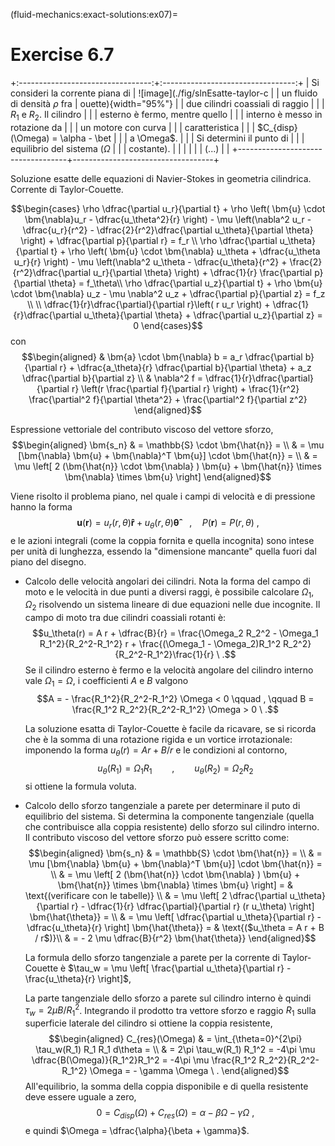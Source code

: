 (fluid-mechanics:exact-solutions:ex07)=
# Exercise 6.7

+:---------------------------------:+:---------------------------------:+
| Si consideri la corrente piana di | ![image](./fig/slnEsatte-taylor-c |
| un fluido di densità $\rho$ fra   | ouette){width="95%"}              |
| due cilindri coassiali di raggio  |                                   |
| $R_1$ e $R_2$. Il cilindro        |                                   |
| esterno è fermo, mentre quello    |                                   |
| interno è messo in rotazione da   |                                   |
| un motore con curva               |                                   |
| caratteristica                    |                                   |
| $C_{disp}(\Omega) = \alpha - \bet |                                   |
| a \Omega$.                        |                                   |
| Si determini il punto di          |                                   |
| equilibrio del sistema ($\Omega$  |                                   |
| costante).                        |                                   |
|                                   |                                   |
| (...)                             |                                   |
+-----------------------------------+-----------------------------------+

Soluzione esatte delle equazioni di Navier-Stokes in geometria
cilindrica. Corrente di Taylor-Couette.

$$\begin{cases}
    \rho \dfrac{\partial u_r}{\partial t}
    + \rho \left( \bm{u} \cdot \bm{\nabla}u_r - \dfrac{u_\theta^2}{r} \right)
    - \mu \left(\nabla^2 u_r 
       - \dfrac{u_r}{r^2} 
       - \dfrac{2}{r^2}\dfrac{\partial u_\theta}{\partial \theta} \right)  
       + \dfrac{\partial p}{\partial r} = f_r \\
    \rho \dfrac{\partial u_\theta}{\partial t}
    + \rho \left( \bm{u} \cdot \bm{\nabla} u_\theta + \dfrac{u_\theta u_r}{r} \right)
    - \mu \left(\nabla^2 u_\theta 
       - \dfrac{u_\theta}{r^2} 
       + \frac{2}{r^2}\dfrac{\partial u_r}{\partial \theta}  \right) 
    + \dfrac{1}{r} \frac{\partial p}{\partial \theta} = f_\theta\\
    \rho \dfrac{\partial u_z}{\partial t}
    + \rho \bm{u} \cdot \bm{\nabla} u_z
    - \mu \nabla^2 u_z
    + \dfrac{\partial p}{\partial z} = f_z \\ \\
    \dfrac{1}{r}\dfrac{\partial}{\partial r}\left( r u_r \right) 
    + \dfrac{1}{r}\dfrac{\partial u_\theta}{\partial \theta} 
    + \dfrac{\partial u_z}{\partial z} = 0
  \end{cases}$$ con $$\begin{aligned}
  & \bm{a} \cdot \bm{\nabla} b = a_r \dfrac{\partial b}{\partial r} 
     + \dfrac{a_\theta}{r} \dfrac{\partial b}{\partial \theta}  
     + a_z \dfrac{\partial b}{\partial z} \\
  & \nabla^2 f = \dfrac{1}{r}\dfrac{\partial}{\partial r}
                      \left(r \frac{\partial f}{\partial r} \right) +
               \frac{1}{r^2} \frac{\partial^2 f}{\partial \theta^2} + 
               \frac{\partial^2 f}{\partial z^2} 
  \end{aligned}$$

Espressione vettoriale del contributo viscoso del vettore sforzo,
$$\begin{aligned}
  \bm{s_n} & = \mathbb{S} \cdot \bm{\hat{n}} = \\
           & = \mu [\bm{\nabla} \bm{u} + \bm{\nabla}^T \bm{u}] \cdot \bm{\hat{n}} = \\
           & = \mu \left[ 2 (\bm{\hat{n}} \cdot \bm{\nabla} ) \bm{u} + \bm{\hat{n}} \times \bm{\nabla} \times \bm{u}  \right]
\end{aligned}$$

Viene risolto il problema piano, nel quale i campi di velocità e di
pressione hanno la forma
$$\bm{u}(\bm{r}) = u_r(r,\theta) \bm{\hat{r}} + u_{\theta}(r,\theta) \bm{\hat{\theta}} \quad , \quad P(\bm{r}) = P(r,\theta) \ ,$$
e le azioni integrali (come la coppia fornita e quella incognita) sono
intese per unità di lunghezza, essendo la "dimensione mancante" quella
fuori dal piano del disegno.

-   Calcolo delle velocità angolari dei cilindri. Nota la forma del
    campo di moto e le velocità in due punti a diversi raggi, è
    possibile calcolare $\Omega_1$, $\Omega_2$ risolvendo un sistema
    lineare di due equazioni nelle due incognite. Il campo di moto tra
    due cilindri coassiali rotanti è:
    $$u_\theta(r) = A r + \dfrac{B}{r} = \frac{\Omega_2 R_2^2 - \Omega_1 R_1^2}{R_2^2-R_1^2} r +
       \frac{(\Omega_1 - \Omega_2)R_1^2 R_2^2}{R_2^2-R_1^2}\frac{1}{r} \ .$$
    Se il cilindro esterno è fermo e la velocità angolare del cilindro
    interno vale $\Omega_1 = \Omega$, i coefficienti $A$ e $B$ valgono
    $$A = - \frac{R_1^2}{R_2^2-R_1^2} \Omega  < 0 \qquad , \qquad B = \frac{R_1^2 R_2^2}{R_2^2-R_1^2} \Omega > 0 \ .$$

    La soluzione esatta di Taylor-Couette è facile da ricavare, se si
    ricorda che è la somma di una rotazione rigida e un vortice
    irrotazionale: imponendo la forma $u_\theta (r) = A r + B/r$ e le
    condizioni al contorno,
    $$u_{\theta}(R_1) = \Omega_1 R_1 \qquad , \qquad  u_{\theta}(R_2) = \Omega_2 R_2$$
    si ottiene la formula voluta.

-   Calcolo dello sforzo tangenziale a parete per determinare il puto di
    equilibrio del sistema. Si determina la componente tangenziale
    (quella che contribuisce alla coppia resistente) dello sforzo sul
    cilindro interno. Il contributo viscoso del vettore sforzo può
    essere scritto come: $$\begin{aligned}
      \bm{s_n} & = \mathbb{S} \cdot \bm{\hat{n}} = \\
               & = \mu [\bm{\nabla} \bm{u} + \bm{\nabla}^T \bm{u}] \cdot \bm{\hat{n}} = \\
               & = \mu \left[ 2 (\bm{\hat{n}} \cdot \bm{\nabla} ) \bm{u} + \bm{\hat{n}} \times \bm{\nabla} \times \bm{u}  \right] = &  \text{(verificare con le tabelle)} \\
               & = \mu \left[ 2 \dfrac{\partial u_\theta}{\partial r} - \dfrac{1}{r} 
        \dfrac{\partial}{\partial r} (r u_\theta) \right] \bm{\hat{\theta}} = \\
               & = \mu \left[ \dfrac{\partial u_\theta}{\partial r} - \dfrac{u_\theta}{r} \right] \bm{\hat{\theta}} = &  \text{($u_\theta = A r + B / r$)}\\
               & = - 2 \mu \dfrac{B}{r^2} \bm{\hat{\theta}} 
    \end{aligned}$$

    La formula dello sforzo tangenziale a parete per la corrente di
    Taylor-Couette è
    $\tau_w = \mu \left[ \frac{\partial u_\theta}{\partial r} - \frac{u_\theta}{r} \right]$,

    La parte tangenziale dello sforzo a parete sul cilindro interno è
    quindi $\tau_w = 
    2 \mu {B}/{R_1^2}$. Integrando il prodotto tra vettore sforzo e
    raggio $R_1$ sulla superficie laterale del cilindro si ottiene la
    coppia resistente, $$\begin{aligned}
     C_{res}(\Omega) & = \int_{\theta=0}^{2\pi} \tau_w(R_1) R_1 R_1 d\theta  = \\ & = 2\pi \tau_w(R_1) R_1^2 = -4\pi \mu \dfrac{B(\Omega)}{R_1^2}R_1^2 =  -4\pi \mu  \frac{R_1^2 R_2^2}{R_2^2-R_1^2} \Omega  = - \gamma \Omega \ .
    \end{aligned}$$ All'equilibrio, la somma della coppia disponibile e
    di quella resistente deve essere uguale a zero,
    $$0 = C_{disp}(\Omega) + C_{res}(\Omega) = \alpha - \beta \Omega -  \gamma \Omega \ ,$$
    e quindi $\Omega = \dfrac{\alpha}{\beta + \gamma}$.
